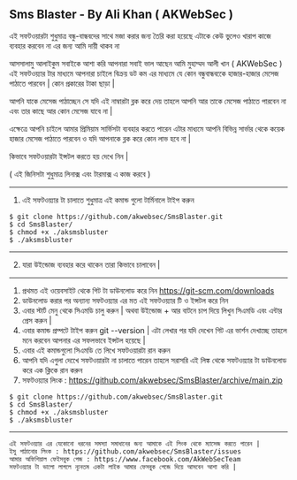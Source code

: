 Sms Blaster - By Ali Khan ( AKWebSec )
--

এই সফটওয়ারটা শুধুমাত্র বন্ধু-বান্ধবদের সাথে মজা করার জন্য তৈরি করা হয়েছে এটাকে কেউ ভুলেও খারাপ কাজে ব্যবহার করবেন না এর জন্য আমি দায়ী থাকব না

আসসালামু আলাইকুম সবাইকে আশা করি আপনারা সবাই ভাল আছেন আমি মুহাম্মদ আলী খান ( AKWebSec ) এই সফটওয়্যার টার মাধ্যমে আপনারা চাইলে বিক্রয় ডট কম এর মাধ্যমে যে কোন বন্ধুবান্ধবকেে হাজার-হাজার মেসেজ পাঠাতে পারবেন | কোন প্রকারের টাকা ছাড়া | 

আপনি যাকে মেসেজ পাঠাচ্ছেন সে যদি এই নাম্বারটা ব্লক করে দেয় তাহলে আপনি আর তাকে মেসেজ পাঠাতে পারবেন না এবং তার কাছে আর কোন মেসেজ যাবে না |

এক্ষেত্রে আপনি চাইলে আমার প্রিমিয়াম সার্ভিসটা ব্যবহার করতে পারেন এটার মাধ্যমে আপনি বিভিন্ন সার্ভার থেকে কয়েক হাজার মেসেজ পাঠাতে পারবেন ও যদি আপনাকে ব্লক করে কোন লাভ হবে না |

কিভাবে সফটওয়ারটা ইন্সটল করতে হয় দেখে নিন |

( এই জিনিসটা শুধুমাত্র লিনাক্স এবং টারমাক্স এ কাজ করবে  )

--------------------------------------------------------
1) এই সফটওয়্যার টা চালাতে শুধুমাত্র এই কমান্ড গুলো টার্মিনালে টাইপ করুন
```
$ git clone https://github.com/akwebsec/SmsBlaster.git 
$ cd SmsBlaster/ 
$ chmod +x ./aksmsbluster
$ ./aksmsbluster
```
--------------------------------------------------------

2) যারা উইন্ডোজ ব্যবহার করে থাকেন তারা কিভাবে চালাবেন |
--------------------------------------------------------
1) প্রথমত এই ওয়েবসাইট থেকে গিট টা ডাউনলোড করে নিন https://git-scm.com/downloads
2) ডাউনলোড করার পর অন্যান্য সফটওয়্যার এর মত এই সফটওয়্যার টি ও ইন্সটল করে নিন
3) এবার স্টার্ট মেনু থেকে সিএমডি চালু করুন | অথবা উইন্ডোজ + আর বাটনে চাপ দিয়ে লিখুন সিএমডি এবং এন্টার প্রেস করুন |
4) এবার কমান্ড প্রম্পটে টাইপ করুন git --version | এটা লেখার পর যদি দেখেন গিট এর ভার্শন দেখাচ্ছে তাহলে মনে করবেন আপনার এর সফলভাবে ইন্সটল হয়েছে |
5) এবার এই কমান্ডগুলো সিএমডি তে লিখে সফটওয়ারটা রান করুন
6) আপনি যদি এগুলা দেখেে সফটওয়ারটা না চালাতে পারেন তাহলে সরাসরি এই লিঙ্ক থেকে সফটওয়্যার টা ডাউনলোড করে এক ক্লিকে রান করুন
7) সফটওয়্যার লিংক : https://github.com/akwebsec/SmsBlaster/archive/main.zip
```
$ git clone https://github.com/akwebsec/SmsBlaster.git 
$ cd SmsBlaster/ 
$ chmod +x ./aksmsbluster
$ ./aksmsbluster
```
--------------------------------------------------------

```
এই সফটওয়্যার এর যেকোনো ধরনের সমস্যা সমাধানের জন্য আমাকে এই লিংক থেকে ম্যাসেজ করতে পারেন |
ইসু পাঠানোর লিংক : https://github.com/akwebsec/SmsBlaster/issues
আমার অফিশিয়াল ফেইসবুক পেজ : https://www.facebook.com/AkWebSecTeam
সফটওয়্যার টা ভালো লাগলে ন্যূনতম একটা লাইক আমার ফেসবুক পেজে দিয়ে আসবেন আশা করি |
```


